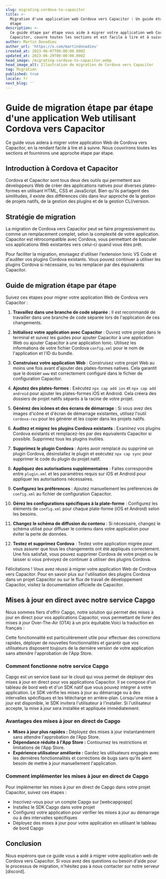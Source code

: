 ```yaml
---
slug: migrating-cordova-to-capacitor
title: >-
  Migration d'une application web Cordova vers Capacitor : Un guide étape par
  étape
description: >-
  Ce guide étape par étape vous aide à migrer votre application web Cordova vers
  Capacitor, couvre toutes les sections et est facile à lire et à suivre.
author: Martin Donadieu
author_url: 'https://x.com/martindonadieu'
created_at: 2023-06-07T00:00:00.000Z
updated_at: 2023-06-29T00:00:00.000Z
head_image: /migrating-cordova-to-capacitor.webp
head_image_alt: Illustration de migration de Cordova vers Capacitor
tag: Migration
published: true
locale: fr
next_blog: ''
---
```


# Guide de migration étape par étape d'une application Web utilisant Cordova vers Capacitor

Ce guide vous aidera à migrer votre application Web de Cordova vers Capacitor, en la rendant facile à lire et à suivre. Nous couvrirons toutes les sections et fournirons une approche étape par étape.

## Introduction à Cordova et Capacitor

Cordova et Capacitor sont tous deux des outils qui permettent aux développeurs Web de créer des applications natives pour diverses plates-formes en utilisant HTML, CSS et JavaScript. Bien qu'ils partagent des similitudes, il existe des différences clés dans leur approche de la gestion de projets natifs, de la gestion des plugins et de la gestion CLI/version.

## Stratégie de migration

La migration de Cordova vers Capacitor peut se faire progressivement ou comme un remplacement complet, selon la complexité de votre application. Capacitor est rétrocompatible avec Cordova, vous permettant de basculer vos applications Web existantes vers celui-ci quand vous êtes prêt.

Pour faciliter la migration, envisagez d'utiliser l'extension Ionic VS Code et d'auditer vos plugins Cordova existants. Vous pouvez continuer à utiliser les plugins Cordova si nécessaire, ou les remplacer par des équivalents Capacitor.

## Guide de migration étape par étape

Suivez ces étapes pour migrer votre application Web de Cordova vers Capacitor :

1. **Travaillez dans une branche de code séparée** : Il est recommandé de travailler dans une branche de code séparée lors de l'application de ces changements.

2. **Initialisez votre application avec Capacitor** : Ouvrez votre projet dans le terminal et suivez les guides pour ajouter Capacitor à une application Web ou ajouter Capacitor à une application Ionic. Utilisez les informations de votre fichier Cordova `config.xml` pour le nom de l'application et l'ID du bundle.

3. **Construisez votre application Web** : Construisez votre projet Web au moins une fois avant d'ajouter des plates-formes natives. Cela garantit que le dossier `www` est correctement configuré dans le fichier de configuration Capacitor.

4. **Ajoutez des plates-formes** : Exécutez `npx cap add ios` et `npx cap add android` pour ajouter les plates-formes iOS et Android. Cela créera des dossiers de projet natifs séparés à la racine de votre projet.

5. **Générez des icônes et des écrans de démarrage** : Si vous avez des images d'icône et d'écran de démarrage existantes, utilisez l'outil `cordova-res` pour les générer et les copier dans les projets natifs.

6. **Auditez et migrez les plugins Cordova existants** : Examinez vos plugins Cordova existants et remplacez-les par des équivalents Capacitor si possible. Supprimez tous les plugins inutiles.

7. **Supprimez le plugin Cordova** : Après avoir remplacé ou supprimé un plugin Cordova, désinstallez le plugin et exécutez `npx cap sync` pour supprimer le code du plugin du projet natif.

8. **Appliquez des autorisations supplémentaires** : Faites correspondre entre `plugin.xml` et les paramètres requis sur iOS et Android pour appliquer les autorisations nécessaires.

9. **Configurez les préférences** : Ajoutez manuellement les préférences de `config.xml` au fichier de configuration Capacitor.

10. **Gérez les configurations spécifiques à la plate-forme** : Configurez les éléments de `config.xml` pour chaque plate-forme (iOS et Android) selon les besoins.

11. **Changez le schéma de diffusion du contenu** : Si nécessaire, changez le schéma utilisé pour diffuser le contenu dans votre application pour éviter la perte de données.

12. **Testez et supprimez Cordova** : Testez votre application migrée pour vous assurer que tous les changements ont été appliqués correctement. Une fois satisfait, vous pouvez supprimer Cordova de votre projet ou le laisser si vous prévoyez de continuer à utiliser des plugins Cordova.

Félicitations ! Vous avez réussi à migrer votre application Web de Cordova vers Capacitor. Pour en savoir plus sur l'utilisation des plugins Cordova dans un projet Capacitor ou sur le flux de travail de développement Capacitor, visitez la documentation officielle de Capacitor.

## Mises à jour en direct avec notre service Capgo

Nous sommes fiers d'offrir Capgo, notre solution qui permet des mises à jour en direct pour vos applications Capacitor, vous permettant de livrer des mises à jour Over-The-Air (OTA) à un prix équitable.Voici la traduction en français :

Cette fonctionnalité est particulièrement utile pour effectuer des corrections rapides, déployer de nouvelles fonctionnalités et garantir que vos utilisateurs disposent toujours de la dernière version de votre application sans attendre l'approbation de l'App Store.

### Comment fonctionne notre service Capgo

Capgo est un service basé sur le cloud qui vous permet de déployer des mises à jour en direct pour vos applications Capacitor. Il se compose d'un tableau de bord web et d'un SDK natif que vous pouvez intégrer à votre application. Le SDK vérifie les mises à jour au démarrage ou à des intervalles spécifiques et les télécharge en arrière-plan. Lorsqu'une mise à jour est disponible, le SDK invitera l'utilisateur à l'installer. Si l'utilisateur accepte, la mise à jour sera installée et appliquée immédiatement.

### Avantages des mises à jour en direct de Capgo

- **Mises à jour plus rapides :** Déployez des mises à jour instantanément sans attendre l'approbation de l'App Store.
- **Dépendance réduite à l'App Store :** Contournez les restrictions et limitations de l'App Store.
- **Expérience utilisateur améliorée :** Gardez les utilisateurs engagés avec les dernières fonctionnalités et corrections de bugs sans qu'ils aient besoin de mettre à jour manuellement l'application.

### Comment implémenter les mises à jour en direct de Capgo

Pour implémenter les mises à jour en direct de Capgo dans votre projet Capacitor, suivez ces étapes :
- Inscrivez-vous pour un compte Capgo sur [webcapgoapp]
- Installez le SDK Capgo dans votre projet
- Configurez votre application pour vérifier les mises à jour au démarrage ou à des intervalles spécifiques
- Déployez des mises à jour pour votre application en utilisant le tableau de bord Capgo

## Conclusion

Nous espérons que ce guide vous a aidé à migrer votre application web de Cordova vers Capacitor. Si vous avez des questions ou besoin d'aide pour le processus de migration, n'hésitez pas à nous contacter sur notre serveur [discord].